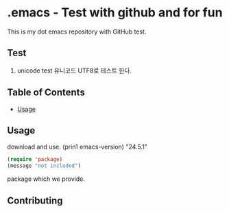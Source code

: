 # .emacs - Test with github and for fun

This is my dot emacs repository with GitHub test.

## Test
1. unicode test
  유니코드 UTF8로 테스트 한다.

## Table of Contents

* [Usage](#usage)


## Usage
download and use.
(prin1 emacs-version)
"24.5.1"

```lisp
(require 'package)
(message "not included")
```
package which we provide.

## Contributing


